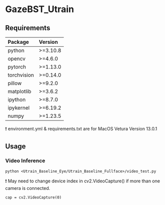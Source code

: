 # GazeBST_Utrain

## Requirements
Package | Version
| :--- | :---
python | >=3.10.8
opencv | >=4.6.0
pytorch | >=1.13.0
torchvision | >=0.14.0
pillow | >=9.2.0
matplotlib | >=3.6.2
ipython | >=8.7.0
ipykernel | >=6.19.2
numpy | >=1.23.5

:exclamation: environment.yml & requirements.txt are for MacOS Vetura Version 13.0.1

## Usage

### Video Inference
```
python <Utrain_Baseline_Eye/Utrain_Baseline_Fullface>/video_test.py
```
:exclamation: May need to change device index in cv2.VideoCapture() if more than one camera is connected.

```
cap = cv2.VideoCapture(0)
```
